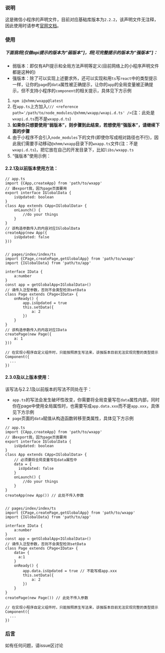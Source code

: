 ### 说明
这是微信小程序的声明文件，目前对应基础库版本为`2.2.2`，该声明文件无注释，因此使用时请参考[官网文档](https://developers.weixin.qq.com/miniprogram/dev/api/)。

### 使用
##### 下面我将[仅做api提示的版本为“弱版本”]，将[可完整提示的版本为“强版本”]：
- 弱版本：即仅有API提示和全局方法声明等定义(目前网络上的小程序声明文件都是这种的)
- 强版本：除了可以实现上述要求外，还可以实现和用`ts`写`react`中的类型提示一样，让你的`page`的`data`属性被正确提示，让你的`app`的全局变量被正确提示，但不支持小程序的`component`的相关提示，具体见下方示例

1. `npm i@xhmm/wxapp@latest`
2. 在`app.ts`上方加入`/// <reference path='/path/to/node_modules/@xhmm/wxapp/wxapi.d.ts' />`(注：此处是`wxapi.d.ts`而不是`wxapp.d.ts`)
3. **如果你只想要使用“弱版本”，则步骤到此结束，若想使用“强版本”，请继续下面的步骤**
4. 由于小程序不会引入`node_modules`下的文件(即使你写成相对路径也不行)，因此我们需要手动移动`@xhmm/wxapp`目录下的`wxapp.ts`文件(注：不是`wxapi.d.ts`)，把它放在自己的开发目录下，比如`libs/wxapp.ts`
5. “强版本”使用示例：

#### 2.2.1及以前版本使用方法：

```
// app.ts
import {CApp,createApp} from 'path/to/wxapp'
// 请export我，因为page页面要用
export interface IGlobalData {
    isUpdated: boolean
}
class App extends CApp<IGlobalData> {
    onLaunch() {
        //do your things
    }
}
// 该构造参数传入的内容对应IGlobalData
createApp(new App({
    isUpdated: false
}))


// pages/index/index/ts
import {CPage,createPage,getGlobalApp} from 'path/to/wxapp'
import {IGlobalData} from 'path/to/app'

interface IData {
    a:number
}
const app = getGlobalApp<IGlobalData>()
// 请传入泛型参数，否则不会类型检测setData
class Page extends CPage<IData> {
    onReady() {
        app.isUpdated = true
        this.setData({
            a: 2
        })
    }
}
// 该构造参数传入的内容对应IData
createPage(new Page({
    a: 1
}))
```

```
// 在实现小程序自定义组件时，只能按照原生写法来，该强版本目前无法实现完整的类型提示
Component({
  ...
})
```
#### 2.3.0及以上版本使用：

该写法与2.2.1及以前版本的写法不同处在于：
- `app.ts`的写法会发生破坏性改变，你需要将全局变量写在`data`属性内部，同时你在page中使用全局属性时，也需要写成`app.data.xxx`而不是`app.xxx`，具体见下方示例
- `page`页面的`data`赋值从构造函数转移至类属性，具体见下方示例

```
// app.ts
import {CApp,createApp} from 'path/to/wxapp'
// 请export我，因为page页面要用
export interface IGlobalData {
    isUpdated: boolean
}
class App extends CApp<IGlobalData> {
    // 必须要将全局变量写在data属性中
    data = {
      isUpdated: false
    }
    onLaunch() {
        //do your things
    }
}
createApp(new App()) // 此处不传入参数


// pages/index/index/ts
import {CPage,createPage,getGlobalApp} from 'path/to/wxapp'
import {IGlobalData} from 'path/to/app'

interface IData {
    a:number
}
const app = getGlobalApp<IGlobalData>()
// 请传入泛型参数，否则不会类型检测setData
class Page extends CPage<IData> {
    data= {
      a:1
    }
    onReady() {
        app.data.isUpdated = true // 不能写成app.xxx
        this.setData({
            a: 2
        })
    }
}
createPage(new Page()) // 此处不传入参数
```

```
// 在实现小程序自定义组件时，只能按照原生写法来，该强版本目前无法实现完整的类型提示
Component({
  ...
})
```
### 后言
如有任何问题，请issue区讨论
